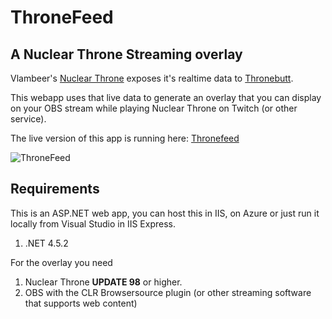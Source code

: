 # ThroneFeed

## A Nuclear Throne Streaming overlay

Vlambeer's [Nuclear Throne](http://nuclearthrone.com/) exposes it's realtime data to [Thronebutt](http://thronebutt.com).

This webapp uses that live data to generate an overlay that you can display on your OBS stream while playing Nuclear Throne on Twitch (or other service).

The live version of this app is running here: [Thronefeed](http://thronefeed.azurewebsites.net)

![ThroneFeed](http://www.thronefeed.net/Assets/help/art.png)

## Requirements

This is an ASP.NET web app, you can host this in IIS, on Azure or just run it locally from
Visual Studio in IIS Express.

1. .NET 4.5.2

For the overlay you need

1. Nuclear Throne **UPDATE 98** or higher.
2. OBS with the CLR Browsersource plugin (or other streaming software that supports web content)